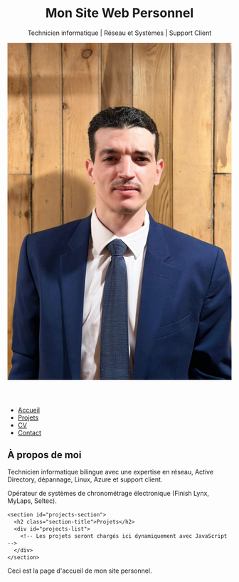 <!DOCTYPE html>
<html lang="fr">
  <head>
    <link rel="stylesheet" href="style.css">
  </head>
<head>
  <meta charset="UTF-8">
  <meta name="viewport" content="width=device-width, initial-scale=1.0">
  <title>Mon Site Web Personnel</title>
  <link rel="stylesheet" href="style.css">
</head>
<body>
  <header class="header">
    <h1>Mon Site Web Personnel</h1>
    <p>Technicien informatique | Réseau et Systèmes | Support Client</p>
    <img src="myimage1.jpg" alt="smile to life, the life will smile to you" class="profile-img">
  </header>
  
  <!-- Barre de navigation -->
  <nav>
    <ul>
      <li><a href="index.html" id="home-link">Accueil</a></li>
      <li><a href="projects.html" id="projects-link">Projets</a></li>
      <li><a href="resume.html" id="resume-link">CV</a></li>
      <li><a href="contact.html" id="contact-link">Contact</a></li>
    </ul>
  </nav>
  
  <main>
    <section class="section">
      <h2 class="section-title">À propos de moi</h2>
      <p>Technicien informatique bilingue avec une expertise en réseau, Active Directory, dépannage, Linux, Azure et support client.</p>
      <p>Opérateur de systèmes de chronométrage électronique (Finish Lynx, MyLaps, Seltec).</p>
    </section>

    <section id="projects-section">
      <h2 class="section-title">Projets</h2>
      <div id="projects-list">
        <!-- Les projets seront chargés ici dynamiquement avec JavaScript -->
      </div>
    </section>
  </main>

  
  <footer>
    <p>Ceci est la page d'accueil de mon site personnel.</p>
  </footer>
  
  <script src="projects.js"></script>
  <script>
    // Example JavaScript to load projects dynamically
    document.addEventListener('DOMContentLoaded', function() {
      fetch('projects.json')
        .then(response => response.json())
        .then(data => {
          const projectsList = document.getElementById('projects-list');
          data.forEach(project => {
            const div = document.createElement('div');
            div.className = 'project';
            div.innerHTML = `<h3>${project.name}</h3><p>${project.description}</p>`;
            projectsList.appendChild(div);
          });
        });

      // JavaScript pour activer le lien de navigation en cours
      const currentLocation = window.location.pathname.split('/').pop();
      const navLinks = document.querySelectorAll('nav ul li a');
      navLinks.forEach(link => {
        if(link.getAttribute('href') === currentLocation) {
          link.className += ' active'; // Ajoute une classe 'active' au lien actuel
        }
      });
    });
  </script>
</body>
</html>
